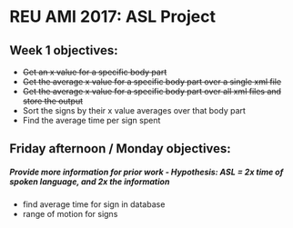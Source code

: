 # REU AMI 2017: ASL Project
## Week 1 objectives:
* <s>Get an x value for a specific body part </s>
* <s>Get the average x value for a specific body part over a single xml file</s>
* <s>Get the average x value for a specific body part over all xml files and store the output </s>
* Sort the signs by their x value averages over that body part
* Find the average time per sign spent
## Friday afternoon / Monday objectives:
##### Provide more information for prior work - Hypothesis: ASL = 2x time of spoken language, and 2x the information
* find average time for sign in database
* range of motion for signs

